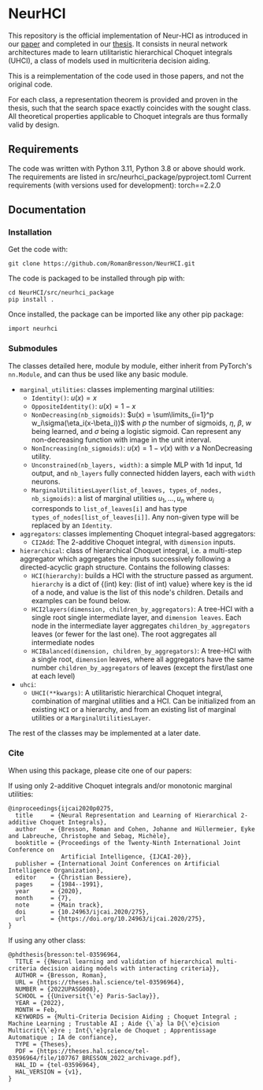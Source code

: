 # NeurHCI

This repository is the official implementation of Neur-HCI as introduced in our [paper](https://www.ijcai.org/proceedings/2020/0275.pdf) and completed in our [thesis](https://theses.hal.science/tel-03596964). It consists in neural network architectures made to learn utilitaristic hierarchical Choquet integrals (UHCI), a class of models used in multicriteria decision aiding.

This is a reimplementation of the code used in those papers, and not the original code.

For each class, a representation theorem is provided and proven in the thesis, such that the search space exactly coincides with the sought class. All theoretical properties applicable to Choquet integrals are thus formally valid by design.

## Requirements

The code was written with Python 3.11, Python 3.8 or above should work.
The requirements are listed in src/neurhci_package/pyproject.toml
Current requirements (with versions used for development):
torch==2.2.0

## Documentation

### Installation

Get the code with:
```
git clone https://github.com/RomanBresson/NeurHCI.git
```

The code is packaged to be installed through pip with:
```
cd NeurHCI/src/neurhci_package
pip install .
```

Once installed, the package can be imported like any other pip package:
```
import neurhci
```

### Submodules

The classes detailed here, module by module, either inherit from PyTorch's ``nn.Module``, and can thus be used like any basic module.

* ``marginal_utilities``: classes implementing marginal utilities:
  * ``Identity()``: $u(x) = x$
  * ``OppositeIdentity()``: $u(x) = 1-x$
  * ``NonDecreasing(nb_sigmoids)``: $u(x) = \sum\limits_{i=1}^p w_i\sigma(\eta_i(x-\beta_i))$ with $p$ the number of sigmoids, $\eta,~\beta,~w$ being learned, and $\sigma$ being a logistic sigmoid. Can represent any non-decreasing function with image in the unit interval.
  * ``NonIncreasing(nb_sigmoids)``: $u(x) = 1-v(x)$ with $v$ a NonDecreasing utility.
  * ``Unconstrained(nb_layers, width)``: a simple MLP with 1d input, 1d output, and ``nb_layers`` fully connected hidden layers, each with ``width`` neurons.
  * ``MarginalUtilitiesLayer(list_of_leaves, types_of_nodes, nb_sigmoids)``: a list of marginal utilities ${u_1,...,u_n}$ where $u_i$ corresponds to ``list_of_leaves[i]`` and has type ``types_of_nodes[list_of_leaves[i]]``. Any non-given type will be replaced by an ``Identity``.
* ``aggregators``: classes implementing Choquet integral-based aggregators:
  * ``CI2Add``: The $2$-additive Choquet integral, with ``dimension`` inputs.
* ``hierarchical``: class of hierarchical Choquet integral, i.e. a multi-step aggregator which aggregates the inputs successively following a directed-acyclic graph structure. Contains the following classes:
  * ``HCI(hierarchy)``: builds a HCI with the structure passed as argument. ``hierarchy`` is a dict of {(int) key: (list of int) value} where key is the id of a node, and value is the list of this node's children. Details and examples can be found below.
  * ``HCI2layers(dimension, children_by_aggregators)``: A tree-HCI with a single root single intermediate layer, and ``dimension leaves``. Each node in the intermediate layer aggregates ``children_by_aggregators`` leaves (or fewer for the last one). The root aggregates all intermediate nodes
  * ``HCIBalanced(dimension, children_by_aggregators)``: A tree-HCI with a single root, ``dimension`` leaves, where all aggregators have the same number ``children_by_aggregators`` of leaves (except the first/last one at each level)
* ``uhci``:
  * ``UHCI(**kwargs)``: A utilitaristic hierarchical Choquet integral, combination of marginal utilities and a HCI. Can be initialized from an existing ``HCI`` or a hierarchy, and from an existing list of marginal utilities or a ``MarginalUtilitiesLayer``.

The rest of the classes may be implemented at a later date.

### Cite
When using this package, please cite one of our papers:

If using only 2-additive Choquet integrals and/or monotonic marginal utilities:
```
@inproceedings{ijcai2020p0275,
  title     = {Neural Representation and Learning of Hierarchical 2-additive Choquet Integrals},
  author    = {Bresson, Roman and Cohen, Johanne and Hüllermeier, Eyke and Labreuche, Christophe and Sebag, Michèle},
  booktitle = {Proceedings of the Twenty-Ninth International Joint Conference on
               Artificial Intelligence, {IJCAI-20}},
  publisher = {International Joint Conferences on Artificial Intelligence Organization},
  editor    = {Christian Bessiere},
  pages     = {1984--1991},
  year      = {2020},
  month     = {7},
  note      = {Main track},
  doi       = {10.24963/ijcai.2020/275},
  url       = {https://doi.org/10.24963/ijcai.2020/275},
}
```

If using any other class:
```
@phdthesis{bresson:tel-03596964,
  TITLE = {{Neural learning and validation of hierarchical multi-criteria decision aiding models with interacting criteria}},
  AUTHOR = {Bresson, Roman},
  URL = {https://theses.hal.science/tel-03596964},
  NUMBER = {2022UPASG008},
  SCHOOL = {{Universit{\'e} Paris-Saclay}},
  YEAR = {2022},
  MONTH = Feb,
  KEYWORDS = {Multi-Criteria Decision Aiding ; Choquet Integral ; Machine Learning ; Trustable AI ; Aide {\`a} la D{\'e}cision Multicrit{\`e}re ; Int{\'e}grale de Choquet ; Apprentissage Automatique ; IA de confiance},
  TYPE = {Theses},
  PDF = {https://theses.hal.science/tel-03596964/file/107767_BRESSON_2022_archivage.pdf},
  HAL_ID = {tel-03596964},
  HAL_VERSION = {v1},
}
```
